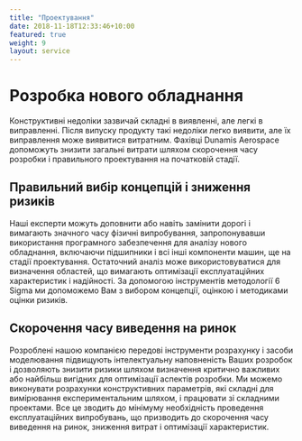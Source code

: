 ```yaml
---
title: "Проектування"
date: 2018-11-18T12:33:46+10:00
featured: true
weight: 9
layout: service
---
```


# Розробка нового обладнання

Конструктивні недоліки зазвичай складні в виявленні, але легкі в виправленні.
Після випуску продукту такі недоліки легко виявити, але їх виправлення може
виявитися витратним. Фахівці Dunamis Aerospace допоможуть знизити загальні витрати
шляхом скорочення часу розробки і правильного проектування на початковій стадії.

## Правильний вибір концепцій і зниження ризиків

Наші експерти можуть доповнити або навіть замінити дорогі і вимагають значного часу фізичні випробування, запропонувавши використання програмного забезпечення для аналізу нового обладнання, включаючи підшипники і всі інші компоненти машин, ще на стадії проектування. Остаточний аналіз може використовуватися для визначення областей, що вимагають оптимізації експлуатаційних характеристик і надійності. За допомогою інструментів методології 6 Sigma ми допоможемо Вам з вибором концепції, оцінкою і методиками оцінки ризиків.

## Скорочення часу виведення на ринок

Розроблені нашою компанією передові інструменти розрахунку і засоби моделювання підвищують інтелектуальну наповненість Ваших розробок і дозволяють знизити ризики шляхом визначення критично важливих або найбільш вигідних для оптимізації аспектів розробки. Ми можемо виконувати розрахунки конструктивних параметрів, які складні для вимірювання експериментальним шляхом, і працювати зі складними проектами. Все це зводить до мінімуму необхідність проведення експлуатаційних випробувань, що призводить до скорочення часу виведення на ринок, зниження витрат і оптимізації характеристик.
